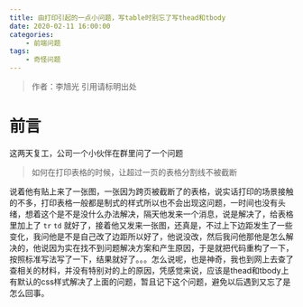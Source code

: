```yaml
---
title: 由打印引起的一点小问题，写table时别忘了写thead和tbody
date: 2020-02-11 16:00:00
categories: 
	- 前端问题
tags:
	- 奇怪问题
---
```

> 作者：李旭光
> 引用请标明出处

# 前言
这两天复工，公司一个小伙伴在群里问了一个问题
> 如何在打印表格的时候，让超过一页的表格分割线不被截断

说着他有贴上来了一张图，一张因为跨页被截断了的表格，说实话打印的场景接触的不多，打印表格一般都是制式的样式所以也不会出现这问题，一时间也没有头绪，想着这个是不是没什么办法解决，隔天他发来一个消息，说是解决了，给表格里加上了 `tr` `td` 就好了，接着他又发来一张图，还真是，不过上下边距发生了一些变化，我问他是不是自己改了边距所以好了，他说没改，然后我问他那他是怎么解决的，他说因为实在找不到问题解决方案和产生原因，于是就把代码重构了一下，按照标准写法写了一下，结果就好了。。。怎么说呢，也是神奇，我也到网上去查了查相关的材料，并没有特别对的上的原因，凭感觉来说，应该是thead和tbody上有默认的css样式解决了上面的问题，暂且记下这个问题，避免以后遇到又忘了是怎么回事。